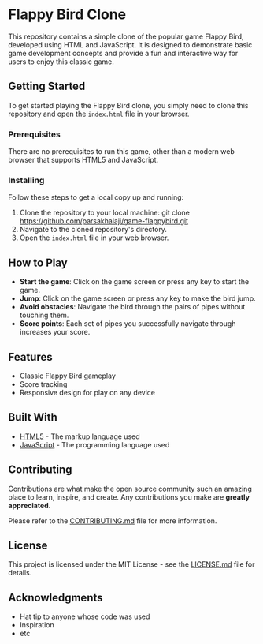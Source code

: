 # Flappy Bird Clone

This repository contains a simple clone of the popular game Flappy Bird, developed using HTML and JavaScript. It is designed to demonstrate basic game development concepts and provide a fun and interactive way for users to enjoy this classic game.

## Getting Started

To get started playing the Flappy Bird clone, you simply need to clone this repository and open the `index.html` file in your browser.

### Prerequisites

There are no prerequisites to run this game, other than a modern web browser that supports HTML5 and JavaScript.

### Installing

Follow these steps to get a local copy up and running:

1. Clone the repository to your local machine:
git clone https://github.com/parsakhalaji/game-flappybird.git
2. Navigate to the cloned repository's directory.
3. Open the `index.html` file in your web browser.

## How to Play

- **Start the game**: Click on the game screen or press any key to start the game.
- **Jump**: Click on the game screen or press any key to make the bird jump.
- **Avoid obstacles**: Navigate the bird through the pairs of pipes without touching them.
- **Score points**: Each set of pipes you successfully navigate through increases your score.

## Features

- Classic Flappy Bird gameplay
- Score tracking
- Responsive design for play on any device

## Built With

- [HTML5](https://developer.mozilla.org/en-US/docs/Web/Guide/HTML/HTML5) - The markup language used
- [JavaScript](https://developer.mozilla.org/en-US/docs/Web/JavaScript) - The programming language used

## Contributing

Contributions are what make the open source community such an amazing place to learn, inspire, and create. Any contributions you make are **greatly appreciated**.

Please refer to the [CONTRIBUTING.md](CONTRIBUTING.md) file for more information.

## License

This project is licensed under the MIT License - see the [LICENSE.md](LICENSE.md) file for details.

## Acknowledgments

- Hat tip to anyone whose code was used
- Inspiration
- etc

